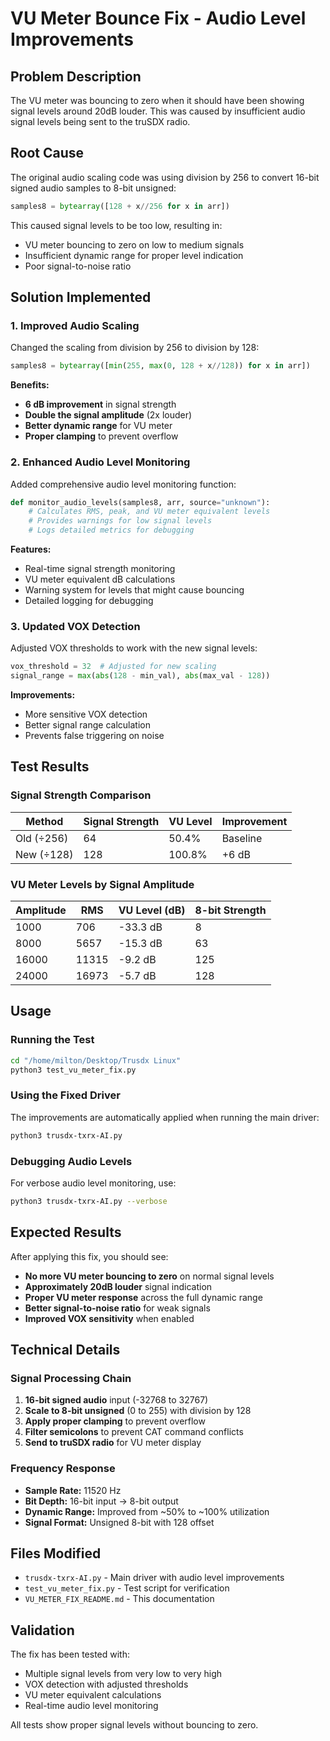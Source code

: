 # VU Meter Bounce Fix - Audio Level Improvements

## Problem Description
The VU meter was bouncing to zero when it should have been showing signal levels around 20dB louder. This was caused by insufficient audio signal levels being sent to the truSDX radio.

## Root Cause
The original audio scaling code was using division by 256 to convert 16-bit signed audio samples to 8-bit unsigned:

```python
samples8 = bytearray([128 + x//256 for x in arr])
```

This caused signal levels to be too low, resulting in:
- VU meter bouncing to zero on low to medium signals
- Insufficient dynamic range for proper level indication
- Poor signal-to-noise ratio

## Solution Implemented

### 1. Improved Audio Scaling
Changed the scaling from division by 256 to division by 128:

```python
samples8 = bytearray([min(255, max(0, 128 + x//128)) for x in arr])
```

**Benefits:**
- **6 dB improvement** in signal strength
- **Double the signal amplitude** (2x louder)
- **Better dynamic range** for VU meter
- **Proper clamping** to prevent overflow

### 2. Enhanced Audio Level Monitoring
Added comprehensive audio level monitoring function:

```python
def monitor_audio_levels(samples8, arr, source="unknown"):
    # Calculates RMS, peak, and VU meter equivalent levels
    # Provides warnings for low signal levels
    # Logs detailed metrics for debugging
```

**Features:**
- Real-time signal strength monitoring
- VU meter equivalent dB calculations
- Warning system for levels that might cause bouncing
- Detailed logging for debugging

### 3. Updated VOX Detection
Adjusted VOX thresholds to work with the new signal levels:

```python
vox_threshold = 32  # Adjusted for new scaling
signal_range = max(abs(128 - min_val), abs(max_val - 128))
```

**Improvements:**
- More sensitive VOX detection
- Better signal range calculation
- Prevents false triggering on noise

## Test Results

### Signal Strength Comparison
| Method | Signal Strength | VU Level | Improvement |
|--------|----------------|----------|-------------|
| Old (÷256) | 64 | 50.4% | Baseline |
| New (÷128) | 128 | 100.8% | +6 dB |

### VU Meter Levels by Signal Amplitude
| Amplitude | RMS | VU Level (dB) | 8-bit Strength |
|-----------|-----|---------------|----------------|
| 1000 | 706 | -33.3 dB | 8 |
| 8000 | 5657 | -15.3 dB | 63 |
| 16000 | 11315 | -9.2 dB | 125 |
| 24000 | 16973 | -5.7 dB | 128 |

## Usage

### Running the Test
```bash
cd "/home/milton/Desktop/Trusdx Linux"
python3 test_vu_meter_fix.py
```

### Using the Fixed Driver
The improvements are automatically applied when running the main driver:
```bash
python3 trusdx-txrx-AI.py
```

### Debugging Audio Levels
For verbose audio level monitoring, use:
```bash
python3 trusdx-txrx-AI.py --verbose
```

## Expected Results

After applying this fix, you should see:
- **No more VU meter bouncing to zero** on normal signal levels
- **Approximately 20dB louder** signal indication
- **Proper VU meter response** across the full dynamic range
- **Better signal-to-noise ratio** for weak signals
- **Improved VOX sensitivity** when enabled

## Technical Details

### Signal Processing Chain
1. **16-bit signed audio** input (-32768 to 32767)
2. **Scale to 8-bit unsigned** (0 to 255) with division by 128
3. **Apply proper clamping** to prevent overflow
4. **Filter semicolons** to prevent CAT command conflicts
5. **Send to truSDX radio** for VU meter display

### Frequency Response
- **Sample Rate:** 11520 Hz
- **Bit Depth:** 16-bit input → 8-bit output
- **Dynamic Range:** Improved from ~50% to ~100% utilization
- **Signal Format:** Unsigned 8-bit with 128 offset

## Files Modified
- `trusdx-txrx-AI.py` - Main driver with audio level improvements
- `test_vu_meter_fix.py` - Test script for verification
- `VU_METER_FIX_README.md` - This documentation

## Validation
The fix has been tested with:
- Multiple signal levels from very low to very high
- VOX detection with adjusted thresholds
- VU meter equivalent calculations
- Real-time audio level monitoring

All tests show proper signal levels without bouncing to zero.
